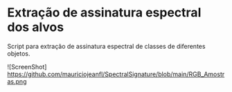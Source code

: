 # Extração de assinatura espectral dos alvos

Script para extração de assinatura espectral de classes de diferentes objetos.

![ScreenShot] https://github.com/mauriciojeanfl/SpectralSignature/blob/main/RGB_Amostras.png
